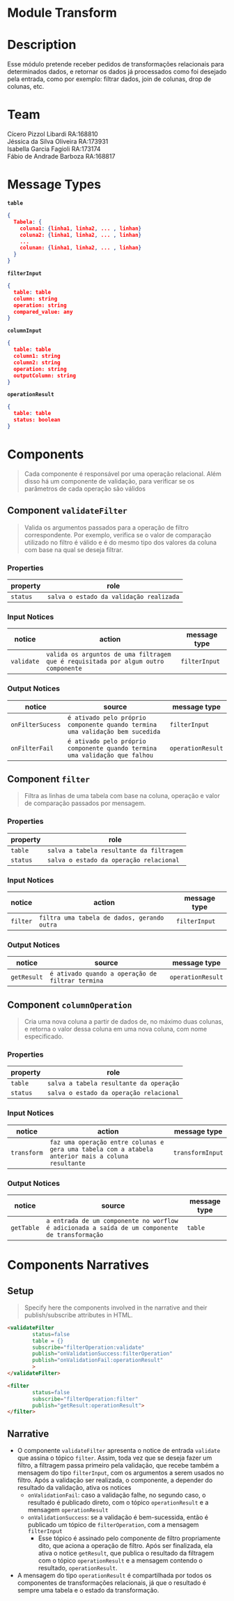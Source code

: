 # Module Transform

# Description
Esse módulo pretende receber pedidos de transformações relacionais para determinados dados, e retornar os dados já processados como foi desejado pela entrada, como por exemplo: filtrar dados, join de colunas, drop de colunas, etc.

# Team
Cícero Pizzol Libardi RA:168810 <br>
Jéssica da Silva Oliveira RA:173931 <br>
Isabella Garcia Fagioli RA:173174 <br>
Fábio de Andrade Barboza RA:168817 <br>

# Message Types

**`table`**
~~~json
{
  Tabela: {
    coluna1: {linha1, linha2, ... , linhan}
    coluna2: {linha1, linha2, ... , linhan}
    ...
    colunan: {linha1, linha2, ... , linhan}
  }
}
~~~


**`filterInput`**
~~~json
{
  table: table
  column: string
  operation: string
  compared_value: any
}
~~~

**`columnInput`**
~~~json
{
  table: table
  column1: string
  column2: string
  operation: string
  outputColumn: string
}
~~~

**`operationResult`**
~~~json
{
  table: table
  status: boolean
}
~~~


# Components

> Cada componente é responsável por uma operação relacional.
> Além disso há um componente de validação, para verificar se os parâmetros de cada operação são válidos

## Component `validateFilter`

> Valida os argumentos passados para a operação de filtro correspondente. Por exemplo, verifica se o valor de comparação utilizado no filtro é válido e é do mesmo tipo dos valores da coluna com base na qual se deseja filtrar.

### Properties

property | role
---------| --------
`status` | `salva o estado da validação realizada`

### Input Notices

notice | action | message type
-------| ------ | ------------
`validate` | `valida os arguntos de uma filtragem que é requisitada por algum outro componente` | `filterInput`

### Output Notices

notice    | source | message type
----------| -------| ------------
`onFilterSucess` | `é ativado pelo próprio componente quando termina uma validação bem sucedida` | `filterInput`
`onFilterFail` | `é ativado pelo próprio componente quando termina uma validação que falhou` | `operationResult`

## Component `filter`

> Filtra as linhas de uma tabela com base na coluna, operação e valor de comparação passados por mensagem.

### Properties

property | role
---------| --------
`table` | `salva a tabela resultante da filtragem`
`status` | `salva o estado da operação relacional`

### Input Notices

notice | action | message type
-------| ------ | ------------
`filter` | `filtra uma tabela de dados, gerando outra` | `filterInput`

### Output Notices

notice    | source | message type
----------| -------| ------------
`getResult` | `é ativado quando a operação de filtrar termina` | `operationResult`

## Component `columnOperation`

> Cria uma nova coluna a partir de dados de, no máximo duas colunas, e retorna o valor dessa coluna em uma nova coluna, com nome especificado.

### Properties

property | role
---------| --------
`table` | `salva a tabela resultante da operação`
`status` | `salva o estado da operação relacional`

### Input Notices

notice | action | message type
-------| ------ | ------------
`transform` | `faz uma operação entre colunas e gera uma tabela com a atabela anterior mais a coluna resultante` | `transformInput`

### Output Notices

notice    | source | message type
----------| -------| ------------
`getTable` | `a entrada de um componente no worflow é adicionada a saída de um componente de transformação` | `table`

# Components Narratives

## Setup

> Specify here the components involved in the narrative and their publish/subscribe attributes in HTML.

~~~html
<validateFilter 
        status=false
        table = {}
        subscribe="filterOperation:validate"
        publish="onValidationSuccess:filterOperation"
        publish="onValidationFail:operationResult"
        >
</validateFilter>

<filter
        status=false
        subscribe="filterOperation:filter"
        publish="getResult:operationResult">
</filter>
~~~

## Narrative

* O componente `validateFilter` apresenta o notice de entrada `validate` que assina o tópico `filter`. Assim, toda vez que se deseja fazer um filtro, a filtragem passa primeiro pela validação, que recebe também a mensagem do tipo `filterInput`, com os argumentos a serem usados no filtro. Após a validação ser realizada, o componente, a depender do resultado da validação, ativa os notices
  * `onValidationFail`: caso a validação falhe, no segundo caso, o resultado é publicado direto, com o tópico  `operationResult` e a mensagem `operationResult`
  * `onValidationSuccess`: se a validação é bem-sucessida, então é publicado um tópico de  `filterOperation`, com a mensagem `filterInput`
    * Esse tópico é assinado pelo componente de filtro propriamente dito, que aciona a operação de filtro. Após ser finalizada, ela ativa o notice `getResult`, que publica o resultado da filtragem com o tópico `operationResult` e a mensagem contendo o resultado, `operationResult`. 
* A mensagem do tipo `operationResult` é compartilhada por todos os componentes de transformações relacionais, já que o resultado é sempre uma tabela e o estado da transformação.
